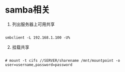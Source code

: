 

# samba相关

 

1. 列出服务器上可用共享

 

```

smbclient -L 192.168.1.100 -U%

```

 

2.  挂载共享

 

```

# mount -t cifs //SERVER/sharename /mnt/mountpoint -o user=username,password=password

```






